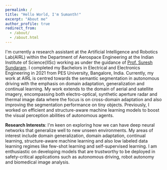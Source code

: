 ```yaml
---
permalink: /
title: "Hello World, I'm Sumanth!"
excerpt: "About me"
author_profile: true
redirect_from: 
  - /about/
  - /about.html
---
```


I'm currently a research assistant at the Artificial Intelligence and Robotics Lab(AIRL) within the Department of Aerospace Engineering at the Indian Institute of Science(IISc) working as  under the guidance of [Prof. Suresh Sundaram](https://scholar.google.com/citations?hl=en&user=5iAMbhMAAAAJ&view_op=list_works&sortby=pubdate). I completed my Bachelors in Electrical and Electronics Engineering in 2021 from PES University, Bangalore, India. 
Currently, my work at AIRL is centred towards the semantic segmentation in autonomous driving with the emphasis on domain adaptation, generalization and continual learning. My work extends to the domain of aerial and satellite imagery, encompassing both electro-optical, synthetic aperture radar and thermal image data where the focus is on cross-domain adaptation and also improving the segmentation performance on tiny objects. 
Previously, I worked on efficient and structure-aware machine learning models to boost the visual perception abilities of autonomous agents. 

**Research Interests**: I'm keen on exploring how we can have deep neural networks that generalize well to new unseen environments. My areas of interest include domain generalization, domain adaptation, continual learning, structure-aware machine learning and also low labeled data learning regimes like few-shot learning and self-supervised learning. I am enthusiastic on developing models that are trustworthy to be deployed in safety-critical applications such as autonomous driving, robot autonomy and biomedical image analysis.

